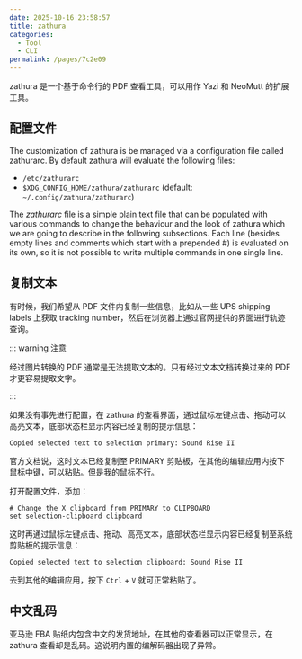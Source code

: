 ```yaml
---
date: 2025-10-16 23:58:57
title: zathura
categories:
  - Tool
  - CLI
permalink: /pages/7c2e09
---
```


zathura 是一个基于命令行的 PDF 查看工具，可以用作 Yazi 和 NeoMutt 的扩展工具。

<!-- more -->

## 配置文件

The customization of zathura is be managed via a configuration file called zathurarc. By default zathura will evaluate the following files:

- `/etc/zathurarc`
- `$XDG_CONFIG_HOME/zathura/zathurarc` (default: `~/.config/zathura/zathurarc`)

The _zathurarc_ file is a simple plain text file that can be populated with various commands to change the behaviour and the look of zathura which we are going to describe in the following subsections. Each line (besides empty lines and comments which start with a prepended #) is evaluated on its own, so it is not possible to write multiple commands in one single line.

## 复制文本

有时候，我们希望从 PDF 文件内复制一些信息，比如从一些 UPS shipping labels 上获取 tracking number，然后在浏览器上通过官网提供的界面进行轨迹查询。

::: warning 注意

经过图片转换的 PDF 通常是无法提取文本的。只有经过文本文档转换过来的 PDF 才更容易提取文字。

:::

如果没有事先进行配置，在 zathura 的查看界面，通过鼠标左键点击、拖动可以高亮文本，底部状态栏显示内容已经复制的提示信息：

```
Copied selected text to selection primary: Sound Rise II
```

官方文档说，这时文本已经复制至 PRIMARY 剪贴板，在其他的编辑应用内按下鼠标中键，可以粘贴。但是我的鼠标不行。

打开配置文件，添加：

```zathurarc
# Change the X clipboard from PRIMARY to CLIPBOARD
set selection-clipboard clipboard
```

这时再通过鼠标左键点击、拖动、高亮文本，底部状态栏显示内容已经复制至系统剪贴板的提示信息：

```
Copied selected text to selection clipboard: Sound Rise II
```

去到其他的编辑应用，按下 `Ctrl` + `V` 就可正常粘贴了。

## 中文乱码

亚马逊 FBA 贴纸内包含中文的发货地址，在其他的查看器可以正常显示，在 zathura 查看却是乱码。这说明内置的编解码器出现了异常。
